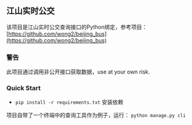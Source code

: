 ## 江山实时公交

该项目是江山实时公交查询接口的Python绑定，参考项目：[https://github.com/wong2/beijing_bus](https://github.com/wong2/beijing_bus)

### 警告

此项目通过调用非公开接口获取数据，use at your own risk.

### Quick Start

* `pip install -r requirements.txt` 安装依赖

项目自带了一个终端中的查询工具作为例子，运行： `python manage.py cli`